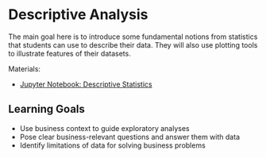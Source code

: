 # Descriptive Analysis

The main goal here is to introduce some fundamental notions from statistics that students can use to describe their data. They will also use plotting tools to illustrate features of their datasets.

Materials:
- [Jupyter Notebook: Descriptive Statistics](descriptive_stats.ipynb)

## Learning Goals

- Use business context to guide exploratory analyses
- Pose clear business-relevant questions and answer them with data
- Identify limitations of data for solving business problems
